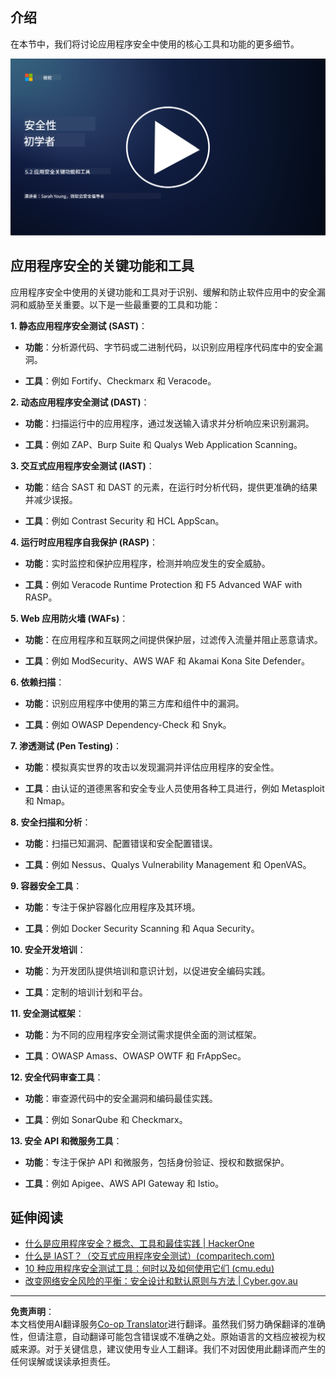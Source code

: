<!--
CO_OP_TRANSLATOR_METADATA:
{
  "original_hash": "790a3fa7e535ec60bb51bde13e759781",
  "translation_date": "2025-09-03T17:34:44+00:00",
  "source_file": "5.2 AppSec key capabilities.md",
  "language_code": "zh"
}
-->
## 介绍

在本节中，我们将讨论应用程序安全中使用的核心工具和功能的更多细节。

[![观看视频](../../translated_images/5-2_placeholder.35d943b10c4c6018ebe2bbdb7706a0d739ce9e54bdb35eaf2ad644d43f4cec60.zh.png)](https://learn-video.azurefd.net/vod/player?id=b562daa7-ab92-4cf4-a6dd-6b6a506edfac)

## 应用程序安全的关键功能和工具

应用程序安全中使用的关键功能和工具对于识别、缓解和防止软件应用中的安全漏洞和威胁至关重要。以下是一些最重要的工具和功能：

**1. 静态应用程序安全测试 (SAST)**：

- **功能**：分析源代码、字节码或二进制代码，以识别应用程序代码库中的安全漏洞。

- **工具**：例如 Fortify、Checkmarx 和 Veracode。

**2. 动态应用程序安全测试 (DAST)**：

- **功能**：扫描运行中的应用程序，通过发送输入请求并分析响应来识别漏洞。

- **工具**：例如 ZAP、Burp Suite 和 Qualys Web Application Scanning。

**3. 交互式应用程序安全测试 (IAST)**：

- **功能**：结合 SAST 和 DAST 的元素，在运行时分析代码，提供更准确的结果并减少误报。

- **工具**：例如 Contrast Security 和 HCL AppScan。

**4. 运行时应用程序自我保护 (RASP)**：

- **功能**：实时监控和保护应用程序，检测并响应发生的安全威胁。

- **工具**：例如 Veracode Runtime Protection 和 F5 Advanced WAF with RASP。

**5. Web 应用防火墙 (WAFs)**：

- **功能**：在应用程序和互联网之间提供保护层，过滤传入流量并阻止恶意请求。

- **工具**：例如 ModSecurity、AWS WAF 和 Akamai Kona Site Defender。

**6. 依赖扫描**：

- **功能**：识别应用程序中使用的第三方库和组件中的漏洞。

- **工具**：例如 OWASP Dependency-Check 和 Snyk。

**7. 渗透测试 (Pen Testing)**：

- **功能**：模拟真实世界的攻击以发现漏洞并评估应用程序的安全性。

- **工具**：由认证的道德黑客和安全专业人员使用各种工具进行，例如 Metasploit 和 Nmap。

**8. 安全扫描和分析**：

- **功能**：扫描已知漏洞、配置错误和安全配置错误。

- **工具**：例如 Nessus、Qualys Vulnerability Management 和 OpenVAS。

**9. 容器安全工具**：

- **功能**：专注于保护容器化应用程序及其环境。

- **工具**：例如 Docker Security Scanning 和 Aqua Security。

**10. 安全开发培训**：

- **功能**：为开发团队提供培训和意识计划，以促进安全编码实践。

- **工具**：定制的培训计划和平台。

**11. 安全测试框架**：

- **功能**：为不同的应用程序安全测试需求提供全面的测试框架。

- **工具**：OWASP Amass、OWASP OWTF 和 FrAppSec。

**12. 安全代码审查工具**：

- **功能**：审查源代码中的安全漏洞和编码最佳实践。

- **工具**：例如 SonarQube 和 Checkmarx。

**13. 安全 API 和微服务工具**：

- **功能**：专注于保护 API 和微服务，包括身份验证、授权和数据保护。

- **工具**：例如 Apigee、AWS API Gateway 和 Istio。

## 延伸阅读

- [什么是应用程序安全？概念、工具和最佳实践 | HackerOne](https://www.hackerone.com/knowledge-center/what-application-security-concepts-tools-best-practices)
- [什么是 IAST？（交互式应用程序安全测试）(comparitech.com)](https://www.comparitech.com/net-admin/what-is-iast/)
- [10 种应用程序安全测试工具：何时以及如何使用它们 (cmu.edu)](https://insights.sei.cmu.edu/blog/10-types-of-application-security-testing-tools-when-and-how-to-use-them/)
- [改变网络安全风险的平衡：安全设计和默认原则与方法 | Cyber.gov.au](https://www.cyber.gov.au/about-us/view-all-content/publications/principles-and-approaches-for-security-by-design-and-default)

---

**免责声明**：  
本文档使用AI翻译服务[Co-op Translator](https://github.com/Azure/co-op-translator)进行翻译。虽然我们努力确保翻译的准确性，但请注意，自动翻译可能包含错误或不准确之处。原始语言的文档应被视为权威来源。对于关键信息，建议使用专业人工翻译。我们不对因使用此翻译而产生的任何误解或误读承担责任。